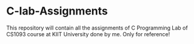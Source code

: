 # C-lab-Assignments
This repository will contain all the assignments of C Programming Lab of CS1093 course at KIIT University done by me.
Only for reference!
